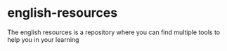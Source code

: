 # english-resources
The english resources is a repository where you can find multiple tools to help you in your learning
